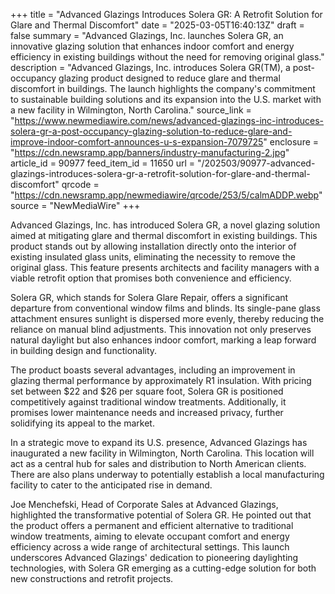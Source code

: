 +++
title = "Advanced Glazings Introduces Solera GR: A Retrofit Solution for Glare and Thermal Discomfort"
date = "2025-03-05T16:40:13Z"
draft = false
summary = "Advanced Glazings, Inc. launches Solera GR, an innovative glazing solution that enhances indoor comfort and energy efficiency in existing buildings without the need for removing original glass."
description = "Advanced Glazings, Inc. introduces Solera GR(TM), a post-occupancy glazing product designed to reduce glare and thermal discomfort in buildings. The launch highlights the company's commitment to sustainable building solutions and its expansion into the U.S. market with a new facility in Wilmington, North Carolina."
source_link = "https://www.newmediawire.com/news/advanced-glazings-inc-introduces-solera-gr-a-post-occupancy-glazing-solution-to-reduce-glare-and-improve-indoor-comfort-announces-u-s-expansion-7079725"
enclosure = "https://cdn.newsramp.app/banners/industry-manufacturing-2.jpg"
article_id = 90977
feed_item_id = 11650
url = "/202503/90977-advanced-glazings-introduces-solera-gr-a-retrofit-solution-for-glare-and-thermal-discomfort"
qrcode = "https://cdn.newsramp.app/newmediawire/qrcode/253/5/calmADDP.webp"
source = "NewMediaWire"
+++

<p>Advanced Glazings, Inc. has introduced Solera GR, a novel glazing solution aimed at mitigating glare and thermal discomfort in existing buildings. This product stands out by allowing installation directly onto the interior of existing insulated glass units, eliminating the necessity to remove the original glass. This feature presents architects and facility managers with a viable retrofit option that promises both convenience and efficiency.</p><p>Solera GR, which stands for Solera Glare Repair, offers a significant departure from conventional window films and blinds. Its single-pane glass attachment ensures sunlight is dispersed more evenly, thereby reducing the reliance on manual blind adjustments. This innovation not only preserves natural daylight but also enhances indoor comfort, marking a leap forward in building design and functionality.</p><p>The product boasts several advantages, including an improvement in glazing thermal performance by approximately R1 insulation. With pricing set between $22 and $26 per square foot, Solera GR is positioned competitively against traditional window treatments. Additionally, it promises lower maintenance needs and increased privacy, further solidifying its appeal to the market.</p><p>In a strategic move to expand its U.S. presence, Advanced Glazings has inaugurated a new facility in Wilmington, North Carolina. This location will act as a central hub for sales and distribution to North American clients. There are also plans underway to potentially establish a local manufacturing facility to cater to the anticipated rise in demand.</p><p>Joe Menchefski, Head of Corporate Sales at Advanced Glazings, highlighted the transformative potential of Solera GR. He pointed out that the product offers a permanent and efficient alternative to traditional window treatments, aiming to elevate occupant comfort and energy efficiency across a wide range of architectural settings. This launch underscores Advanced Glazings' dedication to pioneering daylighting technologies, with Solera GR emerging as a cutting-edge solution for both new constructions and retrofit projects.</p>